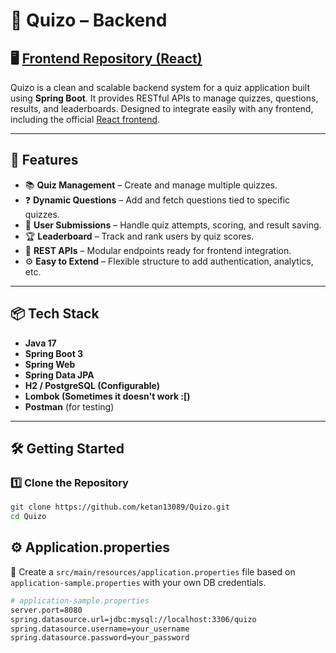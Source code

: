 # 🧠 Quizo – Backend

## 🖥️ [Frontend Repository (React)](https://github.com/ketan13089/quiz-frontend)


Quizo is a clean and scalable backend system for a quiz application built using **Spring Boot**. It provides RESTful APIs to manage quizzes, questions, results, and leaderboards. Designed to integrate easily with any frontend, including the official [React frontend](https://github.com/ketan13089/quiz-frontend).

---

## 🚀 Features

- 📚 **Quiz Management** – Create and manage multiple quizzes.
- ❓ **Dynamic Questions** – Add and fetch questions tied to specific quizzes.
- 🧠 **User Submissions** – Handle quiz attempts, scoring, and result saving.
- 🏆 **Leaderboard** – Track and rank users by quiz scores.
- 🔗 **REST APIs** – Modular endpoints ready for frontend integration.
- ⚙️ **Easy to Extend** – Flexible structure to add authentication, analytics, etc.

---

## 📦 Tech Stack

- **Java 17**
- **Spring Boot 3**
- **Spring Web**
- **Spring Data JPA**
- **H2 / PostgreSQL (Configurable)**
- **Lombok (Sometimes it doesn't work :[)**
- **Postman** (for testing)

---

## 🛠️ Getting Started

### 1️⃣ Clone the Repository

```bash
git clone https://github.com/ketan13089/Quizo.git
cd Quizo

```

## ⚙️ Application.properties
🔐 Create a `src/main/resources/application.properties` file based on `application-sample.properties` with your own DB credentials.

```bash
# application-sample.properties
server.port=8080
spring.datasource.url=jdbc:mysql://localhost:3306/quizo
spring.datasource.username=your_username
spring.datasource.password=your_password
```

